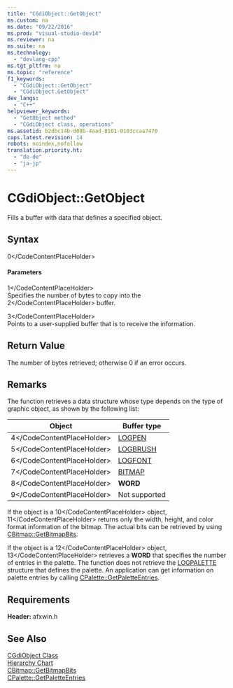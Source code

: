 ```yaml
---
title: "CGdiObject::GetObject"
ms.custom: na
ms.date: "09/22/2016"
ms.prod: "visual-studio-dev14"
ms.reviewer: na
ms.suite: na
ms.technology: 
  - "devlang-cpp"
ms.tgt_pltfrm: na
ms.topic: "reference"
f1_keywords: 
  - "CGdiObject::GetObject"
  - "CGdiObject.GetObject"
dev_langs: 
  - "C++"
helpviewer_keywords: 
  - "GetObject method"
  - "CGdiObject class, operations"
ms.assetid: b2dbc14b-d08b-4aad-8101-0103ccaa7470
caps.latest.revision: 14
robots: noindex,nofollow
translation.priority.ht: 
  - "de-de"
  - "ja-jp"
---
```

# CGdiObject::GetObject
Fills a buffer with data that defines a specified object.  
  
## Syntax  
  
<CodeContentPlaceHolder>0\</CodeContentPlaceHolder>  
#### Parameters  
 <CodeContentPlaceHolder>1\</CodeContentPlaceHolder>  
 Specifies the number of bytes to copy into the <CodeContentPlaceHolder>2\</CodeContentPlaceHolder> buffer.  
  
 <CodeContentPlaceHolder>3\</CodeContentPlaceHolder>  
 Points to a user-supplied buffer that is to receive the information.  
  
## Return Value  
 The number of bytes retrieved; otherwise 0 if an error occurs.  
  
## Remarks  
 The function retrieves a data structure whose type depends on the type of graphic object, as shown by the following list:  
  
|Object|Buffer type|  
|------------|-----------------|  
|<CodeContentPlaceHolder>4\</CodeContentPlaceHolder>|[LOGPEN](../vs140/logpen-structure.md)|  
|<CodeContentPlaceHolder>5\</CodeContentPlaceHolder>|[LOGBRUSH](../vs140/logbrush-structure.md)|  
|<CodeContentPlaceHolder>6\</CodeContentPlaceHolder>|[LOGFONT](http://msdn.microsoft.com/library/windows/desktop/dd145037)|  
|<CodeContentPlaceHolder>7\</CodeContentPlaceHolder>|[BITMAP](../vs140/bitmap-structure.md)|  
|<CodeContentPlaceHolder>8\</CodeContentPlaceHolder>|**WORD**|  
|<CodeContentPlaceHolder>9\</CodeContentPlaceHolder>|Not supported|  
  
 If the object is a <CodeContentPlaceHolder>10\</CodeContentPlaceHolder> object, <CodeContentPlaceHolder>11\</CodeContentPlaceHolder> returns only the width, height, and color format information of the bitmap. The actual bits can be retrieved by using [CBitmap::GetBitmapBits](../vs140/cbitmap--getbitmapbits.md).  
  
 If the object is a <CodeContentPlaceHolder>12\</CodeContentPlaceHolder> object, <CodeContentPlaceHolder>13\</CodeContentPlaceHolder> retrieves a **WORD** that specifies the number of entries in the palette. The function does not retrieve the [LOGPALETTE](http://msdn.microsoft.com/library/windows/desktop/dd145040) structure that defines the palette. An application can get information on palette entries by calling [CPalette::GetPaletteEntries](../vs140/cpalette--getpaletteentries.md).  
  
## Requirements  
 **Header:** afxwin.h  
  
## See Also  
 [CGdiObject Class](../vs140/cgdiobject-class.md)   
 [Hierarchy Chart](../vs140/hierarchy-chart.md)   
 [CBitmap::GetBitmapBits](../vs140/cbitmap--getbitmapbits.md)   
 [CPalette::GetPaletteEntries](../vs140/cpalette--getpaletteentries.md)